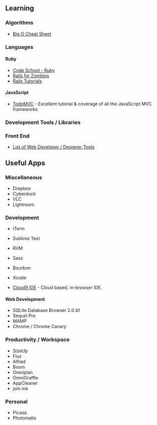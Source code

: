 ## Learning

### Algorithms
* [Big O Cheat Sheet](http://bigocheatsheet.com/)

	
### Languages

#### Ruby

* [Code School - Ruby](https://www.codeschool.com/paths/ruby)
* [Rails for Zombies](http://railsforzombies.org/)
* [Rails Tutorials](http://ruby.railstutorial.org/)

#### JavaScript
* [TodoMVC](http://todomvc.com/) - Excellent tutorial & coverage of all the JavaScript MVC frameworks


### Development Tools / Libraries

### Front End

* [List of Web Developer / Designer Tools](http://www.designyourway.net/blog/resources/if-youre-a-web-designer-or-web-developer-youll-want-these-new-resources/)


## Useful Apps



### Miscellaneous

* Dropbox
* Cyberduck
* VLC
* Lightroom

### Development

* iTerm
* Sublime Text
* RVM
* Sass
* Bourbon
* Xcode

* [Cloud9 IDE](https://c9.io/) - Cloud based, in-browser IDE.



#### Web Development
* SQLite Database Browser 2.0 b1
* Sequel Pro
* MAMP 
* Chrome / Chrome Canary


### Productivity / Workspace

* SizeUp
* Flux
* Alfred
* Boom
* Omniplan
* OmniGraffle
* AppCleaner
* join.me

### Personal

* Picasa
* Photomatix
